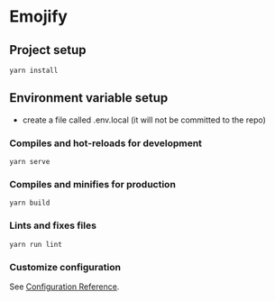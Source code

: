 # Emojify

## Project setup
```
yarn install
```

## Environment variable setup

- create a file called .env.local (it will not be committed to the repo)

### Compiles and hot-reloads for development
```
yarn serve
```

### Compiles and minifies for production
```
yarn build
```

### Lints and fixes files
```
yarn run lint
```

### Customize configuration
See [Configuration Reference](https://cli.vuejs.org/config/).
